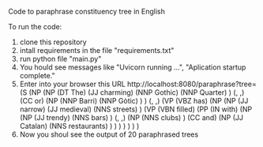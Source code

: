 Code to paraphrase constituency tree in English

To run the code:
1. clone this repository 
2. intall requirements in the file "requirements.txt"
3. run python file "main.py"
4. You hould see messages like "Uvicorn running ...", "Aplication startup complete."
5. Enter into your browser this URL http://localhost:8080/paraphrase?tree=(S (NP (NP (DT The) (JJ charming) (NNP Gothic) (NNP Quarter) ) (, ,) (CC or) (NP (NNP Barri) (NNP Gòtic) ) ) (, ,) (VP (VBZ has) (NP (NP (JJ narrow) (JJ medieval) (NNS streets) ) (VP (VBN filled) (PP (IN with) (NP (NP (JJ trendy) (NNS bars) ) (, ,) (NP (NNS clubs) ) (CC and) (NP (JJ Catalan) (NNS restaurants) ) ) ) ) ) ) )
6. Now you shoul see the output of 20 paraphrased trees
